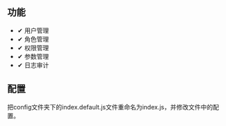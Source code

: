 ## 功能
- ✔ 用户管理
- ✔ 角色管理
- ✔ 权限管理
- ✔ 参数管理
- ✔ 日志审计

## 配置

把config文件夹下的index.default.js文件重命名为index.js，并修改文件中的配置。
